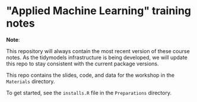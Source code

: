 # "Applied Machine Learning" training notes

**Note**:

This repository will always contain the most recent version of these course notes. As the tidymodels infrastructure is being developed, we will update this repo to stay consistent with the current package versions. 

This repo contains the slides, code, and data for the workshop in the `Materials` directory.

To get started, see the `installs.R` file in the `Preparations` directory. 



